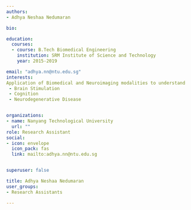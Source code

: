 ```yaml
---
authors:
- Adhya Neshaa Nedumaran

bio: 

education:
  courses:
  - course: B.Tech Biomedical Engineering
    institution: SRM Institute of Science and Technology 
    year: 2015-2019

email: "adhya.nn@ntu.edu.sg"
interests:
Application of Biomedical and Neuroimaging modalities to understand 
 - Brain Stimulation 
 - Cognition 
 - Neurodegenerative Disease 


organizations:
- name: Nanyang Technological University
  url: ""
role: Research Assistant
social:
- icon: envelope
  icon_pack: fas
  link: mailto:adhya.nn@ntu.edu.sg


superuser: false

title: Adhya Neshaa Nedumaran
user_groups:
- Research Assistants

---
```


